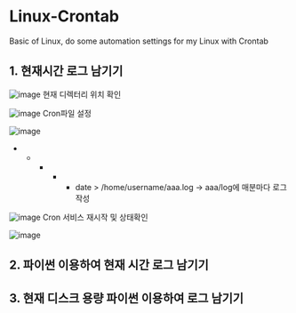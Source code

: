 # Linux-Crontab
Basic of Linux, do some automation settings for my Linux with Crontab

## 1. 현재시간 로그 남기기
![image](https://github.com/user-attachments/assets/db3107ba-0ad6-4bf9-b402-4f722e9098ac)
현재 디렉터리 위치 확인

![image](https://github.com/user-attachments/assets/ff973957-a8c5-44b3-affc-f1db2da5a54c)
Cron파일 설정

![image](https://github.com/user-attachments/assets/2e0f03a8-c778-4d8a-8aa5-4b0f4bfaaecd)
* * * * * date > /home/username/aaa.log -> aaa/log에 매분마다 로그 작성
          
![image](https://github.com/user-attachments/assets/1a79437f-bde9-4e03-9c65-d8094d0616f5)
Cron 서비스 재시작 및 상태확인
          
![image](https://github.com/user-attachments/assets/148efdf4-80fc-4663-a42e-bde59ba1d449)


## 2. 파이썬 이용하여 현재 시간 로그 남기기




## 3. 현재 디스크 용량 파이썬 이용하여 로그 남기기
